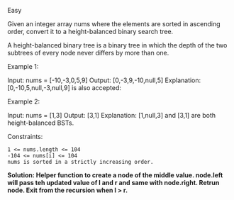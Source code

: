 Easy

Given an integer array nums where the elements are sorted in ascending order, convert it to a height-balanced binary search tree.

A height-balanced binary tree is a binary tree in which the depth of the two subtrees of every node never differs by more than one.

 

Example 1:

Input: nums = [-10,-3,0,5,9]
Output: [0,-3,9,-10,null,5]
Explanation: [0,-10,5,null,-3,null,9] is also accepted:

Example 2:

Input: nums = [1,3]
Output: [3,1]
Explanation: [1,null,3] and [3,1] are both height-balanced BSTs.

 

Constraints:

    1 <= nums.length <= 104
    -104 <= nums[i] <= 104
    nums is sorted in a strictly increasing order.

<b>Solution: Helper function to create a node of the middle value. node.left will pass teh updated value of l and r and same with node.right. Retrun node. Exit from the recursion when l > r.</b>
